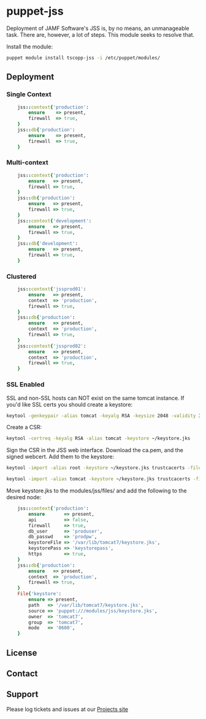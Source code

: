 # puppet-jss

Deployment of JAMF Software's JSS is, by no means, an unmanageable task. There are, however, a lot of steps. This module seeks to resolve that.

Install the module:
```bash
puppet module install tscopp-jss -i /etc/puppet/modules/
```

## Deployment

### Single Context
```ruby
    jss::context{'production':
        ensure    => present,
        firewall  => true,
    }
    jss::db{'production':
        ensure    => present,
        firewall  => true,
    }
```

### Multi-context
```ruby
    jss::context{'production':
        ensure   => present,
        firewall => true,
    }
    jss::db{'production':
        ensure   => present,
        firewall => true,
    }
    jss::context{'development':
        ensure   => present,
        firewall => true,
    }
    jss::db{'development':
        ensure   => present,
        firewall => true,
    }
```

### Clustered
```ruby
    jss::context{'jssprod01':
        ensure   => present,
        context  => 'production',
        firewall => true,
    }
    jss::db{'production':
        ensure   => present,
        context  => 'production',
        firewall => true,
    }
    jss::context{'jssprod02':
        ensure   => present,
        context  => 'production',
        firewall => true,
    }
```

### SSL Enabled

SSL and non-SSL hosts can NOT exist on the same tomcat instance. If you'd like SSL certs you should create a keystore:

```bash
keytool -genkeypair -alias tomcat -keyalg RSA -keysize 2048 -validity 365 -keystore ~/keystore.jks
```
Create a CSR:
```bash
keytool -certreq -keyalg RSA -alias tomcat -keystore ~/keystore.jks
```
Sign the CSR in the JSS web interface. Download the ca.pem, and the signed webcert. Add them to the keystore:
```bash
keytool -import -alias root -keystore ~/keystore.jks trustcacerts -file ~/Downloads/ca.pem
```
```bash
keytool -import -alias tomcat -keystore ~/keystore.jks trustcacerts -file ~/Downloads/webcert.pem
```
Move keystore.jks to the modules/jss/files/ and add the following to the desired node:
```ruby
    jss::context{'production':
        ensure       => present,
        api          => false,
        firewall     => true,
        db_user      => 'produser',
        db_passwd    => 'prodpw',
        keystoreFile => '/var/lib/tomcat7/keystore.jks',
        keystorePass => 'keystorepass',
        https        => true,
    }
    jss::db{'production':
        ensure   => present,
        context  => 'production',
        firewall => true,
    }
    File{'keystore':
        ensure => present,
        path   => '/var/lib/tomcat7/keystore.jks',
        source => 'puppet:///modules/jss/keystore.jks',
        owner  => 'tomcat7',
        group  => 'tomcat7',
        mode   => '0600',
    }
```
License
-------


Contact
-------


Support
-------

Please log tickets and issues at our [Projects site](http://projects.example.com)
